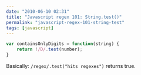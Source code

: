 ```yaml
---
date: "2010-06-10 02:31"
title: "Javascript regex 101: String.test()"
permalink: "javascript-regex-101-string-test"
tags: [javascript]
---
```


```javascript
var containsOnlyDigits = function(string) {
    return !/D/.test(number);
}
```

Basically: `/regex/.test("hits regexes")` returns true.
